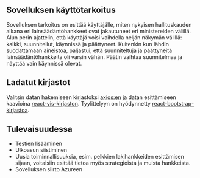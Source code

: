 ## Sovelluksen käyttötarkoitus

Sovelluksen tarkoitus on esittää käyttäjälle, miten nykyisen hallituskauden aikana eri lainsäädäntöhankkeet ovat jakautuneet eri ministereiden välillä. Alun perin ajattelin, että käyttäjä voisi vaihdella neljän näkymän välillä: kaikki, suunnitellut, käynnissä ja päättyneet. Kuitenkin kun lähdin suodattamaan aineistoa, paljastui, että suunniteltuja ja päättyneitä lainsäädäntöhankkeita oli varsin vähän. Päätin vaihtaa suunnitelmaa ja näyttää vain käynnissä olevat. 

## Ladatut kirjastot

Valitsin datan hakemiseen kirjastoksi <a  target="_blank" rel="noopener noreferrer" href="https://github.com/axios/axios"> axios:en</a> ja datan esittämiseen kaavioina <a  target="_blank" rel="noopener noreferrer" href="https://react-bootstrap.github.io/">react-vis-kirjaston</a>. Tyylittelyyn on hyödynnetty <a  target="_blank" rel="noopener noreferrer" href="https://github.com/axios/axios"> react-bootstrap-kirjastoa</a>.

## Tulevaisuudessa

- Testien lisääminen
- Ulkoasun siistiminen
- Uusia toiminnallisuuksia, esim. pelkkien lakihankkeiden esittämisen sijaan, voitaisiin esittää tietoa myös strategioista ja muista hankkeista.
- Sovelluksen siirto Azureen 
